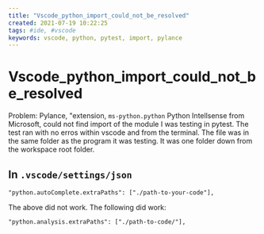```yaml
---
title: "Vscode_python_import_could_not_be_resolved"
created: 2021-07-19 10:22:25
tags: #ide, #vscode
keywords: vscode, python, pytest, import, pylance
---
```


# Vscode_python_import_could_not_be_resolved

Problem:  Pylance, "extension, `ms-python.python` Python Intellsense from Microsoft, could not find import of the module I was testing in pytest.  The test ran with no erros within vscode and from the terminal.  The file was in the same folder as the program it was testing.  It was one folder down from the workspace root folder.

## In `.vscode/settings/json`

```config
"python.autoComplete.extraPaths": ["./path-to-your-code"],
```
The above did not work.  The following did work:
```config
"python.analysis.extraPaths": ["./path-to-code/"],
```
